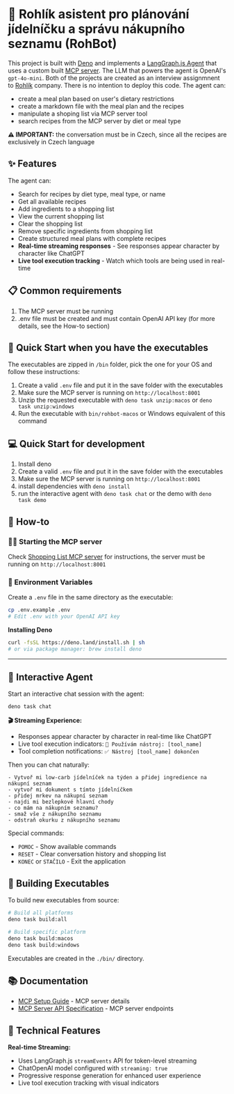 # 🤖 Rohlík asistent pro plánování jídelníčku a správu nákupního seznamu (RohBot)

This project is built with [Deno](https://deno.com/) and implements a [LangGraph.js Agent](https://langchain-ai.github.io/langgraphjs/) that uses a custom built [MCP server](https://github.com/jozso39/rohlik-mcp-server). The LLM that powers the agent is OpenAI's `gpt-4o-mini`.
Both of the projects are created as an interview assignmnent to [Rohlík](https://www.rohlik.cz/) company. There is no intention to deploy this code.
The agent can:

- create a meal plan based on user's dietary restrictions
- create a markdown file with the meal plan and the recipes
- manipulate a shoping list via MCP server tool
- search recipes from the MCP server by diet or meal type

**⚠️ IMPORTANT:** the conversation must be in Czech, since all the recipes are exclusively in Czech language

## ✨ Features

The agent can:

- Search for recipes by diet type, meal type, or name
- Get all available recipes
- Add ingredients to a shopping list
- View the current shopping list
- Clear the shopping list
- Remove specific ingredients from shopping list
- Create structured meal plans with complete recipes
- **Real-time streaming responses** - See responses appear character by character like ChatGPT
- **Live tool execution tracking** - Watch which tools are being used in real-time


## 📋 Common requirements
1. The MCP server must be running
2. .env file must be created and must contain OpenAI API key
(for more details, see the How-to section)

## 🚀 Quick Start when you have the executables

The executables are zipped in `/bin` folder, pick the one for your OS and follow these instructions:

1. Create a valid `.env` file and put it in the save folder with the executables
2. Make sure the MCP server is running on `http://localhost:8001`
3. Unzip the requested executable with `deno task unzip:macos` or `deno task unzip:windows`
4. Run the executable with `bin/rohbot-macos` or Windows equivalent of this command

## 💻 Quick Start for development
1. Install deno
1. Create a valid `.env` file and put it in the save folder with the executables
1. Make sure the MCP server is running on `http://localhost:8001`
1. install dependencies with `deno install`
1. run the interactive agent with `deno task chat` or the demo with `deno task demo`

## 📖 How-to

### 🏃‍♂️ Starting the MCP server
Check [Shopping List MCP server](https://github.com/jozso39/rohlik-mcp-server) for instructions, the server must be running on `http://localhost:8001`

### 🔐 Environment Variables
Create a `.env` file in the same directory as the executable:
```bash
cp .env.example .env
# Edit .env with your OpenAI API key
```

**Installing Deno**
```bash
curl -fsSL https://deno.land/install.sh | sh
# or via package manager: brew install deno
```

---

## 💬 Interactive Agent

Start an interactive chat session with the agent:

```bash
deno task chat
```

**🎬 Streaming Experience:**
- Responses appear character by character in real-time like ChatGPT
- Live tool execution indicators: `🔧 Používám nástroj: [tool_name]`
- Tool completion notifications: `✅ Nástroj [tool_name] dokončen`

Then you can chat naturally:

```
- Vytvoř mi low-carb jídelníček na týden a přidej ingredience na nákupní seznam
- vytvoř mi dokument s tímto jídelníčkem
- přidej mrkev na nákupní seznam
- najdi mi bezlepkové hlavní chody
- co mám na nákupním seznamu?
- smaž vše z nákupního seznamu
- odstraň okurku z nákupního seznamu
```

Special commands:

- `POMOC` - Show available commands
- `RESET` - Clear conversation history and shopping list
- `KONEC` or `STAČILO` - Exit the application

## 🔧 Building Executables

To build new executables from source:

```bash
# Build all platforms
deno task build:all

# Build specific platform
deno task build:macos
deno task build:windows
```

Executables are created in the `./bin/` directory.

## 📚 Documentation

- [MCP Setup Guide](docs/MCP_README.md) - MCP server details
- [MCP Server API Specification](docs/swagger.yaml) - MCP server endpoints

## 🚀 Technical Features

**Real-time Streaming:**
- Uses LangGraph.js `streamEvents` API for token-level streaming
- ChatOpenAI model configured with `streaming: true`
- Progressive response generation for enhanced user experience
- Live tool execution tracking with visual indicators
